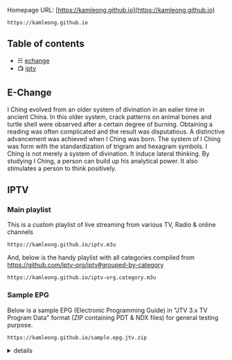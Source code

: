 
Homepage URL: [https://kamleong.github.io](https://kamleong.github.io)

```
https://kamleong.github.io
```

## Table of contents

- ☵ [echange](#e-change)
- 📺 [iptv](#iptv)

## E-Change

I Ching evolved from an older system of divination in an ealier time in ancient China. In this older system, crack patterns on animal bones and turtle shell were observed after a certain degree of burning. Obtaining a reading was often complicated and the result was disputatious. A distinctive advancement was achieved when I Ching was born. The system of I Ching was form with the standardization of trigram and hexagram symbols. I Ching is not merely a system of divination. It induce lateral thinking. By studying I Ching, a person can build up his analytical power. It also stimulates a person to think positively.

## IPTV

### Main playlist

This is a custom playlist of live streaming from various TV, Radio & online channels
```
https://kamleong.github.io/iptv.m3u
```

And, below is the handy playlist with all categories compiled from https://github.com/iptv-org/iptv#grouped-by-category
```
https://kamleong.github.io/iptv-org.category.m3u
```

### Sample EPG

Below is a sample EPG (Electronic Programming Guide) in "JTV 3.x TV Program Data" format (ZIP containing PDT & NDX files) for general testing purpose.

```
https://kamleong.github.io/sample.epg.jtv.zip
```
<details>
<summary>details</summary>
<br>
<li> .pdt file always starts with string "JTV 3.x TV Program Data" followed by 3 bytes of hex values 0xA0. Next, 2-byte program name length and program name itself (encoding is unknown, for Cyrillic win-1251 is used)
<li> .ndx file starts with 2-byte number (count of records) followed by 12-byte records: first 2 bytes always 0x00; next 8 bytes = program start time = windows FILETIME structure, i.e. 64bit integer representing windows time in milliseconds; last 2 bytes = offset in .pdt file to find program name.
<br>
Note: JTV format uses little endian. File format/specification reference: https://code.google.com/archive/p/xmltv2jtv/wikis/JTVFormat.wiki
</details>
